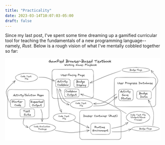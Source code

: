 ```yaml
---
title: "Practicality"
date: 2023-03-14T10:07:03-05:00
draft: false
---
```


Since my last post, I've spent some time dreaming up a gamified curricular tool for teaching the fundamentals of a new programming language--namely, *Rust*. Below is a rough vision of what I've mentally cobbled together so far:

![Playbook Blueprint](../../resources/_gen/images/excalidraw-playbook.png)